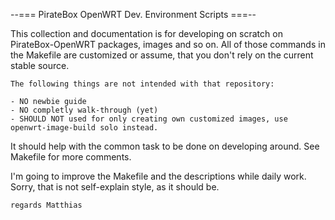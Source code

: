 
--=== PirateBox OpenWRT Dev. Environment Scripts ===--

This collection and documentation is for developing on scratch on PirateBox-OpenWRT packages, images and so on. All of those commands in the Makefile are customized or assume, that you don't rely on the current stable source.

	The following things are not intended with that repository:

	- NO newbie guide
	- NO completly walk-through (yet)
	- SHOULD NOT used for only creating own customized images, use openwrt-image-build solo instead.


It should help with the common task to be done on developing around. See Makefile for more comments.

I'm going to improve the Makefile and the descriptions while daily work. Sorry, that is not self-explain style, as it should be. 

	regards Matthias
